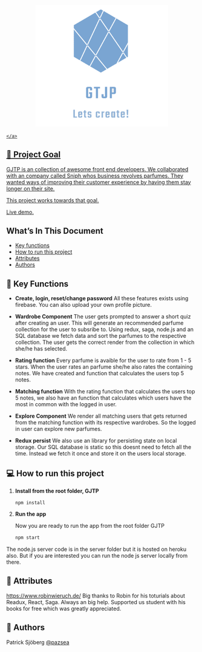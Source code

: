<p align="center">
<a href=# >

<img src="/src/images/sniphlogo.png" alt="team GJTP" width="350"/>

    </a>
</p>

## 🚩 Project Goal

GJTP is an collection of awesome front end developers. We collaborated with an company called Sniph whos business revolves parfumes. They wanted ways of improving their customer experience by having them stay longer on their site.

This project works towards that goal. 

  <a href="http://gjtp.surge.sh/" target="_blank">
    Live demo.
  </a>


## What’s In This Document

- [Key functions](#-key-functions)
- [How to run this project](#-how-to-run-this-project)
- [Attributes](#-attributes)
- [Authors](#-authors)



## 🔔 Key Functions

- **Create, login, reset/change password** All these features exists using firebase. You can also upload your own profile picture.

- **Wardrobe Component** The user gets prompted to answer a short quiz after creating an user. This will generate an recommended parfume collection for the user to subsribe to. Using redux, saga, node.js and an SQL database we fetch data and sort the parfumes to the respective collection. The user gets the correct render from the collection in which she/he has selected.

- **Rating function** Every parfume is avaible for the user to rate from 1 - 5 stars. When the user rates an parfume she/he also rates the containing notes. We have created and function that calculates the users top 5 notes.

- **Matching function** With the rating function that calculates the users top 5 notes, we also have an function that calculates which users have the most in common with the logged in user. 

- **Explore Component** We render all matching users that gets returned from the matching function with its respective wardrobes. So the logged in user can explore new parfumes.

- **Redux persist** We also use an library for persisting state on local storage. Our SQL database is static so this doesnt need to fetch all the time. Instead we fetch it once and store it on the users local storage.



## 💻 How to run this project
1. **Install from the root folder, GJTP**

   ```shell
   npm install

   ```

2. **Run the app**

   Now you are ready to run the app from the root folder GJTP

   ```sh
   npm start
   ```
The node.js server code is in the server folder but it is hosted on heroku also. But if you are interested you can run the node js server locally from there.
 
   
## 👏 Attributes
<a href="https://www.robinwieruch.de/">https://www.robinwieruch.de/</a> Big thanks to Robin for his toturials about Readux, React, Saga. Always an big help. Supported us student with his books for free which was greatly appreciated. <br>


## 📓 Authors
Patrick Sjöberg <a href="https://github.com/pazsea">@pazsea</a> 

